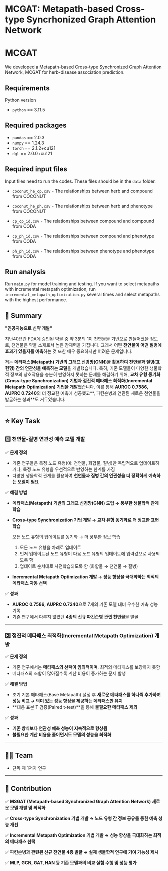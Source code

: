 # MCGAT: Metapath-based Cross-type Syncrhonized Graph Attention Network

# MCGAT
We developed a Metapath-based Cross-type Synchronized Graph Attention Network, MCGAT for herb-disease association prediction.

## Requirements
Python version
* `python` == 3.11.5


## Required packages
* `pandas` == 2.0.3
* `numpy` == 1.24.3
* `torch` == 2.1.2+cu121
* `dgl` == 2.0.0+cu121


## Required input files
Input files need to run the codes. These files should be in the `data` folder.

* `coconut_he_cp.csv` - The relationships between herb and compound from COCONUT

* `coconut_he_ph.csv` - The relationships between herb and phenotype from COCONUT

* `cp_cp_id.csv` - The relationships between compound and compound from CODA

* `cp_ph_id.csv` - The relationships between compound and phenotype from CODA

* `ph_ph_id.csv` - The relationships between phenotype and phenotype from CODA

## Run analysis
Run `main.py` for model training and testing.
If you want to select metapaths with incremental metapath optimization, run `incremental_metapath_optimization.py` several times and select metapaths with the highest performance.



## **📑 Summary**

**"인공지능으로 신약 개발"**

지난40년간 FDA에 승인된 약물 중 약 3분의 1이 천연물을 기반으로 만들어졌을 정도로, 천연물은 약물 소재로서 높은 잠재력을 가집니다. 그래서 어떤 **천연물이 어떤 질병에 효과가 있을지를 예측**하는 것 또한 매우 중요하지만 어려운 문제입니다.

저는 **메타패스(Metapath) 기반의 그래프 신경망(GNN)을 활용하여 천연물과 질병(표현형) 간의 연관성을 예측하는 모델**을 개발했습니다. 특히, 기존 모델들이 다양한 생물학적 정보의 상호작용을 충분히 반영하지 못하는 문제를 해결하기 위해, **교차 유형 동기화(Cross-type Synchronization) 기법과 점진적 메타패스 최적화(Incremental Metapath Optimization) 기법을 개발**했습니다. 이를 통해 **AUROC 0.7586, AUPRC 0.7240**의 더 정교한 예측에 성공했고**, 파킨슨병과 연관된 새로운 천연물을 발굴하는 성과**도 거두었습니다.

---

## **⭐ Key Task**

### **1️⃣ 천연물-질병 연관성 예측 모델 개발**

✅ **문제 정의**

- 기존 연구들은 특정 노드 유형(예: 천연물, 화합물, 질병)만 독립적으로 업데이트하거나, 특정 노드 유형을 우선적으로 반영하는 한계를 가짐
- 다양한 생물학적 관계를 활용하여 **천연물과 질병 간의 연관성을 더 정확하게 예측하는 모델이 필요**

✅ **해결 방법**

- **메타패스(Metapath) 기반의 그래프 신경망(GNN) 도입 → 풍부한 생물학적 관계 학습**
- **Cross-type Synchronization 기법 개발 → 교차 유형 동기화로 더 정교한 표현 학습**
    
    모든 노드 유형의 업데이트를 동기화 → 더 풍부한 정보 학습
    
    1. 모든 노드 유형을 차례로 업데이트
    2. 먼저 업데이트된 노드 유형이 다음 노드 유형의 업데이트에 입력값으로 사용되도록 함
    3. 업데이트 순서대로 사전학습되도록 함 (화합물 → 천연물 → 질병)
- **Incremental Metapath Optimization 개발 → 성능 향상을 극대화하는 최적의 메타패스 자동 선택**

✅ **성과**

- **AUROC 0.7586, AUPRC 0.7240**으로 7개의 기존 모델 대비 우수한 예측 성능 기록
- 기존 연구에서 다루지 않았던 **4종의 신규 파킨슨병 관련 천연물**을 발굴

---

### **2️⃣ 점진적 메타패스 최적화(Incremental Metapath Optimization) 개발**

✅ **문제 정의**

- 기존 연구에서는 **메타패스의 선택이 임의적이며**, 최적의 메타패스를 보장하지 못함
- 메타패스의 조합이 많아질수록 계산 비용이 증가하는 문제 발생

✅ **해결 방법**

- 초기 기본 메타패스(Base Metapath) 설정 후 **새로운 메타패스를 하나씩 추가하며 성능 비교 → 의미 있는 성능 향상을 제공하는 메타패스만 유지**
- **대응 표본 T 검증(Paired t-test)**을 통해 **불필요한 메타패스 제외**

✅ **성과**

- **기존 방식보다 연관성 예측 성능이 지속적으로 향상됨**
- **불필요한 계산 비용을 줄이면서도 모델의 성능을 최적화**

---

## **👩‍🔧 Team**

- 단독 제 1저자 연구

---

## **💪 Contribution**

✅ **MSGAT (Metapath-based Synchronized Graph Attention Network) 새로운 모델 개발 및 최적화**

✅ **Cross-type Synchronization 기법 개발 → 노드 유형 간 정보 공유를 통한 예측 성능 개선**

✅ **Incremental Metapath Optimization 기법 개발 → 성능 향상을 극대화하는 최적의 메타패스 선택**

✅ **파킨슨병과 관련된 신규 천연물 4종 발굴 → 실제 생물학적 연구에 기여 가능성 제시**

✅ **MLP, GCN, GAT, HAN 등 기존 모델과의 비교 실험 수행 및 성능 평가**
